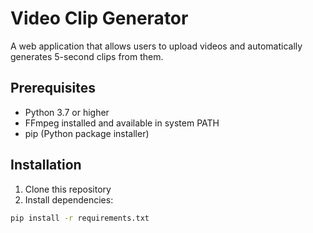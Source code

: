 # Video Clip Generator

A web application that allows users to upload videos and automatically generates 5-second clips from them.

## Prerequisites

- Python 3.7 or higher
- FFmpeg installed and available in system PATH
- pip (Python package installer)

## Installation

1. Clone this repository
2. Install dependencies:
```bash
pip install -r requirements.txt